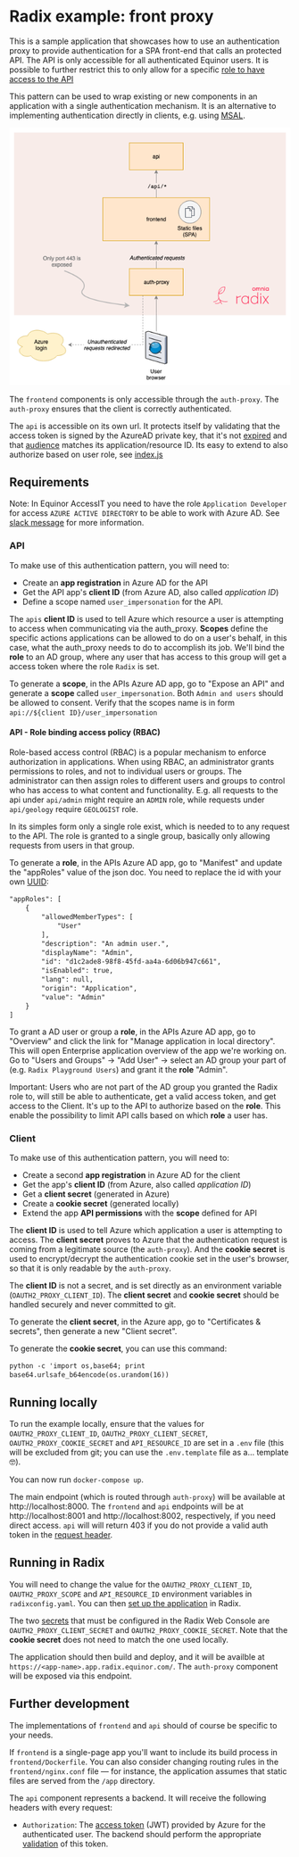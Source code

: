 # Radix example: front proxy

This is a sample application that showcases how to use an authentication proxy to provide authentication for a SPA front-end that calls an protected API. The API is only accessible for all authenticated Equinor users. It is possible to further restrict this to only allow for a specific [role to have access to the API](https://docs.microsoft.com/en-us/azure/active-directory/develop/howto-add-app-roles-in-azure-ad-apps)

This pattern can be used to wrap existing or new components in an application with a single authentication mechanism. It is an alternative to implementing authentication directly in clients, e.g. using [MSAL](https://github.com/AzureAD/microsoft-authentication-library-for-js).

![Diagram](radix-front-proxy.png "Application diagram")

The `frontend` components is only accessible through the `auth-proxy`. The `auth-proxy` ensures that the client is correctly authenticated.

The `api` is accessible on its own url. It protects itself by validating that the access token is signed by the AzureAD private key, that it's not [expired](https://tools.ietf.org/html/rfc7519#section-4.1.4) and that [audience](https://tools.ietf.org/html/rfc7519#section-4.1.3) matches its application/resource ID. Its easy to extend to also authorize based on user role, see [index.js](api/index.js)

## Requirements

Note: In Equinor AccessIT you need to have the role `Application Developer` for access `AZURE ACTIVE DIRECTORY` to be able to work with Azure AD. See [slack message](https://equinor.slack.com/archives/C04E6T3AQ/p1567530111001700) for more information.

### API 

To make use of this authentication pattern, you will need to:

- Create an **app registration** in Azure AD for the API
- Get the API app's **client ID** (from Azure AD, also called _application ID_)
- Define a scope named `user_impersonation` for the API.

The `apis` **client ID** is used to tell Azure which resource a user is attempting to access when communicating via the auth_proxy. **Scopes** define the specific actions applications can be allowed to do on a user's behalf, in this case, what the auth_proxy needs to do to accomplish its job. We'll bind the **role** to an AD group, where any user that has access to this group will get a access token where the role `Radix` is set. 

To generate a **scope**, in the APIs Azure AD app, go to "Expose an API" and generate a **scope** called `user_impersonation`. Both `Admin and users` should be allowed to consent. Verify that the scopes name is in form `api://${client ID}/user_impersonation`

#### API - Role binding access policy (RBAC)

Role-based access control (RBAC) is a popular mechanism to enforce authorization in applications. When using RBAC, an administrator grants permissions to roles, and not to individual users or groups. The administrator can then assign roles to different users and groups to control who has access to what content and functionality. E.g. all requests to the api under `api/admin` might require an `ADMIN` role, while requests under `api/geology` require `GEOLOGIST` role.

In its simples form only a single role exist, which is needed to to any request to the API. The role is granted to a single group, basically only allowing requests from users in that group.

To generate a **role**, in the APIs Azure AD app, go to "Manifest" and update the "appRoles" value of the json doc. You need to replace the id with your own [UUID](https://www.uuidgenerator.net/):

```
"appRoles": [
    {
        "allowedMemberTypes": [
            "User"
        ],
        "description": "An admin user.",
        "displayName": "Admin",
        "id": "d1c2ade8-98f8-45fd-aa4a-6d06b947c661",
        "isEnabled": true,
        "lang": null,
        "origin": "Application",
        "value": "Admin"
    }
]
```

To grant a AD user or group a **role**, in the APIs Azure AD app, go to "Overview" and click the link for "Manage application in local directory". This will open Enterprise application overview of the app we're working on. Go to "Users and Groups" -> "Add User" -> select an AD group your part of (e.g. `Radix Playground Users`) and grant it the **role** "Admin".

Important: Users who are not part of the AD group you granted the Radix role to, will still be able to authenticate, get a valid access token, and get access to the Client. It's up to the API to authorize based on the **role**. This enable the possibility to limit API calls based on which **role** a user has.

### Client

To make use of this authentication pattern, you will need to:

- Create a second **app registration** in Azure AD for the client
- Get the app's **client ID** (from Azure, also called _application ID_)
- Get a **client secret** (generated in Azure)
- Create a **cookie secret** (generated locally)
- Extend the app **API permissions** with the **scope** defined for API

The **client ID** is used to tell Azure which application a user is attempting to access. The **client secret** proves to Azure that the authentication request is coming from a legitimate source (the `auth-proxy`). And the **cookie secret** is used to encrypt/decrypt the authentication cookie set in the user's browser, so that it is only readable by the `auth-proxy`.

The **client ID** is not a secret, and is set directly as an environment variable (`OAUTH2_PROXY_CLIENT_ID`). The **client secret** and **cookie secret** should be handled securely and never committed to git.

To generate the **client secret**, in the Azure app, go to "Certificates & secrets", then generate a new "Client secret".

To generate the **cookie secret**, you can use this command:

    python -c 'import os,base64; print base64.urlsafe_b64encode(os.urandom(16))

## Running locally

To run the example locally, ensure that the values for `OAUTH2_PROXY_CLIENT_ID`, `OAUTH2_PROXY_CLIENT_SECRET`, `OAUTH2_PROXY_COOKIE_SECRET` and `API_RESOURCE_ID` are set in a `.env` file (this will be excluded from git; you can use the `.env.template` file as a… template 🤓).

You can now run `docker-compose up`.

The main endpoint (which is routed through `auth-proxy`) will be available at http://localhost:8000. The `frontend` and `api` endpoints will be at http://localhost:8001 and http://localhost:8002, respectively, if you need direct access. `api` will will return 403 if you do not provide a valid auth token in the [request header](https://swagger.io/docs/specification/authentication/bearer-authentication/).

## Running in Radix

You will need to change the value for the `OAUTH2_PROXY_CLIENT_ID`, `OAUTH2_PROXY_SCOPE` and `API_RESOURCE_ID` environment variables in `radixconfig.yaml`. You can then [set up the application](https://www.radix.equinor.com/guides/configure-an-app/#registering-the-application) in Radix.

The two [secrets](https://www.radix.equinor.com/docs/topic-concepts/#secret) that must be configured in the Radix Web Console are `OAUTH2_PROXY_CLIENT_SECRET` and `OAUTH2_PROXY_COOKIE_SECRET`. Note that the **cookie secret** does not need to match the one used locally.

The application should then build and deploy, and it will be availble at `https://<app-name>.app.radix.equinor.com/`. The `auth-proxy` component will be exposed via this endpoint.

## Further development

The implementations of `frontend` and `api` should of course be specific to your needs.

If `frontend` is a single-page app you'll want to include its build process in `frontend/Dockerfile`. You can also consider changing routing rules in the `frontend/nginx.conf` file — for instance, the application assumes that static files are served from the `/app` directory.

The `api` component represents a backend. It will receive the following headers with every request:

- `Authorization`: The [access token](https://docs.microsoft.com/en-us/azure/active-directory/develop/access-tokens) (JWT) provided by Azure for the authenticated user. The backend should perform the appropriate [validation](https://docs.microsoft.com/en-us/azure/active-directory/develop/access-tokens#validating-tokens) of this token.
